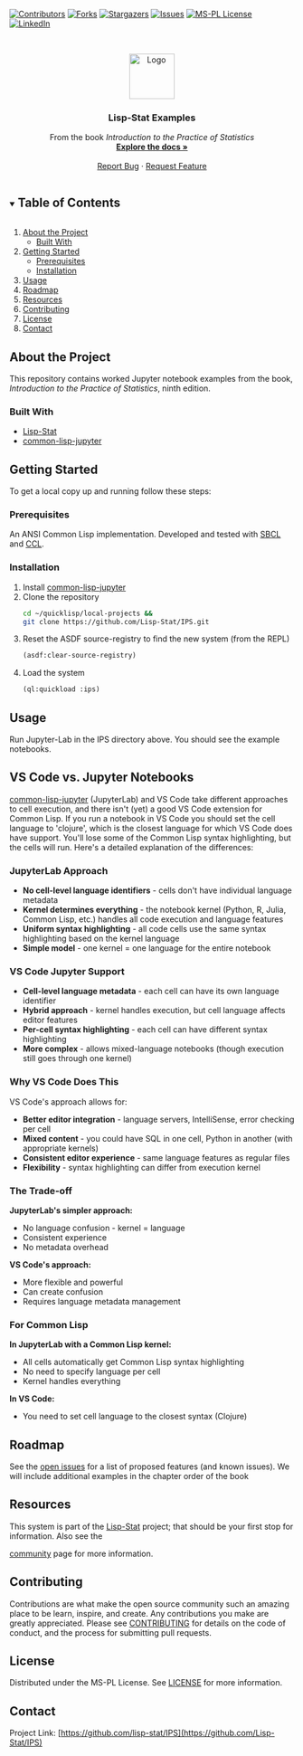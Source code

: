 
<!-- PROJECT SHIELDS -->

[![Contributors][contributors-shield]][contributors-url]
[![Forks][forks-shield]][forks-url]
[![Stargazers][stars-shield]][stars-url]
[![Issues][issues-shield]][issues-url]
[![MS-PL License][license-shield]][license-url]
[![LinkedIn][linkedin-shield]][linkedin-url]



<!-- PROJECT LOGO -->
<br />
<p align="center">
  <a href="https://github.com/Lisp-Stat/IPS">
    <img src="https://lisp-stat.dev/images/stats-image.svg" alt="Logo" width="80" height="80">
  </a>

  <h3 align="center">Lisp-Stat Examples</h3>

  <p align="center">
	From the book <em>Introduction to the Practice of Statistics</em>
	<br />
    <a href="https://lisp-stat.dev/docs/examples"><strong>Explore the docs »</strong></a>
    <br />
    <br />
    <a href="https://github.com/Lisp-Stat/IPS/issues">Report Bug</a>
    ·
    <a href="https://github.com/Lisp-Stat/IPS/issues">Request Feature</a>
  </p>
</p>



<!-- TABLE OF CONTENTS -->
<details open="open">
  <summary><h2 style="display: inline-block">Table of Contents</h2></summary>
  <ol>
    <li>
      <a href="#about-the-project">About the Project</a>
      <ul>
        <li><a href="#built-with">Built With</a></li>
      </ul>
    </li>
    <li>
      <a href="#getting-started">Getting Started</a>
      <ul>
        <li><a href="#prerequisites">Prerequisites</a></li>
        <li><a href="#installation">Installation</a></li>
      </ul>
    </li>
    <li><a href="#usage">Usage</a></li>
    <li><a href="#roadmap">Roadmap</a></li>
	<li><a href="#resources">Resources</a></li>
    <li><a href="#contributing">Contributing</a></li>
    <li><a href="#license">License</a></li>
    <li><a href="#contact">Contact</a></li>
  </ol>
</details>



<!-- ABOUT THE PROJECT -->
## About the Project

  This repository contains worked Jupyter notebook examples from the book,
  _Introduction to the Practice of Statistics_, ninth edition.


### Built With

* [Lisp-Stat](https://github.com/Lisp-Stat/lisp-stat)
* [common-lisp-jupyter](https://github.com/yitzchak/common-lisp-jupyter)

<!-- GETTING STARTED -->
## Getting Started

To get a local copy up and running follow these steps:

### Prerequisites

An ANSI Common Lisp implementation. Developed and tested with
[SBCL](https://www.sbcl.org/) and
[CCL](https://github.com/Clozure/ccl).

### Installation

1. Install [common-lisp-jupyter](https://github.com/yitzchak/common-lisp-jupyter)
1. Clone the repository
   ```sh
   cd ~/quicklisp/local-projects &&
   git clone https://github.com/Lisp-Stat/IPS.git
   ```
2. Reset the ASDF source-registry to find the new system (from the REPL)
   ```lisp
   (asdf:clear-source-registry)
   ```
3. Load the system
   ```lisp
   (ql:quickload :ips)
   ```

<!-- USAGE EXAMPLES -->
## Usage

  Run Jupyter-Lab in the IPS directory above. You should see the example notebooks.


## VS Code vs. Jupyter Notebooks

[common-lisp-jupyter](https://github.com/yitzchak/common-lisp-jupyter) (JupyterLab) and VS Code take different approaches to cell execution, and there isn't (yet) a good VS Code extension for Common Lisp.  If you run a notebook in VS Code you should set the cell language to 'clojure', which is the closest language for which VS Code does have support.  You'll lose some of the Common Lisp syntax highlighting, but the cells will run.  Here's a detailed explanation of the differences:


### JupyterLab Approach

- **No cell-level language identifiers** - cells don't have individual language metadata
- **Kernel determines everything** - the notebook kernel (Python, R, Julia, Common Lisp, etc.) handles all code execution and language features
- **Uniform syntax highlighting** - all code cells use the same syntax highlighting based on the kernel language
- **Simple model** - one kernel = one language for the entire notebook

### VS Code Jupyter Support

- **Cell-level language metadata** - each cell can have its own language identifier
- **Hybrid approach** - kernel handles execution, but cell language affects editor features
- **Per-cell syntax highlighting** - each cell can have different syntax highlighting
- **More complex** - allows mixed-language notebooks (though execution still goes through one kernel)

### Why VS Code Does This

VS Code's approach allows for:

- **Better editor integration** - language servers, IntelliSense, error checking per cell
- **Mixed content** - you could have SQL in one cell, Python in another (with appropriate kernels)
- **Consistent editor experience** - same language features as regular files
- **Flexibility** - syntax highlighting can differ from execution kernel

### The Trade-off

**JupyterLab's simpler approach:**

- No language confusion - kernel = language
- Consistent experience
- No metadata overhead

**VS Code's approach:**

- More flexible and powerful
- Can create confusion
- Requires language metadata management

### For Common Lisp 

**In JupyterLab with a Common Lisp kernel:**

- All cells automatically get Common Lisp syntax highlighting
- No need to specify language per cell
- Kernel handles everything

**In VS Code:**

- You need to set cell language to the closest syntax (Clojure)




<!-- ROADMAP -->
## Roadmap

See the [open issues](https://github.com/Lisp-Stat/IPS/issues) for a
list of proposed features (and known issues). We will include
additional examples in the chapter order of the book

## Resources

This system is part of the [Lisp-Stat](https://lisp-stat.dev/)
project; that should be your first stop for information. Also see the
<!-- [resources](https://lisp-stat.dev/resources) and -->
[community](https://lisp-stat.dev/community) page for more
information.

<!-- CONTRIBUTING -->
## Contributing

Contributions are what make the open source community such an amazing
place to be learn, inspire, and create. Any contributions you make are
greatly appreciated.  Please see [CONTRIBUTING](CONTRIBUTING.md) for
details on the code of conduct, and the process for submitting pull
requests.

<!-- LICENSE -->
## License

Distributed under the MS-PL License. See [LICENSE](LICENSE) for more information.



<!-- CONTACT -->
## Contact

Project Link: [https://github.com/lisp-stat/IPS](https://github.com/Lisp-Stat/IPS)



<!-- MARKDOWN LINKS & IMAGES -->
<!-- https://www.markdownguide.org/basic-syntax/#reference-style-links -->
[contributors-shield]: https://img.shields.io/github/contributors/lisp-stat/IPS.svg?style=for-the-badge
[contributors-url]: https://github.com/lisp-stat/IPS/graphs/contributors
[forks-shield]: https://img.shields.io/github/forks/lisp-stat/IPS.svg?style=for-the-badge
[forks-url]: https://github.com/lisp-stat/IPS/network/members
[stars-shield]: https://img.shields.io/github/stars/lisp-stat/IPS.svg?style=for-the-badge
[stars-url]: https://github.com/lisp-stat/IPS/stargazers
[issues-shield]: https://img.shields.io/github/issues/lisp-stat/IPS.svg?style=for-the-badge
[issues-url]: https://github.com/lisp-stat/IPS/issues
[license-shield]: https://img.shields.io/github/license/lisp-stat/IPS.svg?style=for-the-badge
[license-url]: https://github.com/lisp-stat/IPS/blob/master/LICENSE
[linkedin-shield]: https://img.shields.io/badge/-LinkedIn-black.svg?style=for-the-badge&logo=linkedin&colorB=555
[linkedin-url]: https://www.linkedin.com/company/symbolics/
